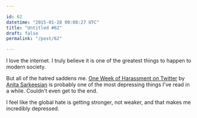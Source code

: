 ```yaml
---

id: 62
datetime: "2015-01-28 00:08:27 UTC"
title: "Untitled #62"
draft: false
permalink: "/post/62"

---
```


I love the internet. I truly believe it is one of the greatest things to happen to modern society. 

But all of the hatred saddens me. [One Week of Harassment on Twitter](http://femfreq.tumblr.com/post/109319269825/one-week-of-harassment-on-twitter) by [Anita Sarkeesian](https://en.wikipedia.org/wiki/Anita_Sarkeesian) is probably one of the most depressing things I've read in a while. Couldn't even get to the end.

I feel like the global hate is getting stronger, not weaker, and that makes me incredibly depressed.

